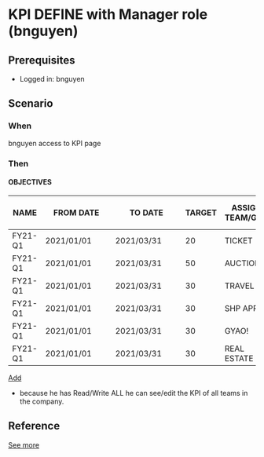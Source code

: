 # KPI DEFINE with Manager role (bnguyen)
## Prerequisites 
- Logged in: bnguyen

## Scenario 
### When
bnguyen access to KPI page &nbsp;

### Then 
#### OBJECTIVES
| NAME | FROM DATE | TO DATE | TARGET | ASSIGNED TEAM/GROUP | SELF EVALUATE POLICY  | Action |
| ----- | ----- | ----- | ----- | ----- | ----- | ----- |
| FY21-Q1 | 2021/01/01&ensp;&ensp;&ensp;&ensp;| 2021/03/31&ensp;&ensp;&ensp;&ensp;| 20 | TICKET&ensp;&ensp; | Yes  | [edit]() [remove]() |
| FY21-Q1 | 2021/01/01&ensp;&ensp;&ensp;&ensp;| 2021/03/31&ensp;&ensp;&ensp;&ensp;| 50 | AUCTION&ensp;&ensp; | Yes  | [edit]() [remove]() |
| FY21-Q1 | 2021/01/01&ensp;&ensp;&ensp;&ensp;| 2021/03/31&ensp;&ensp;&ensp;&ensp;| 30 | TRAVEL&ensp;&ensp; | Yes  | [edit]() [remove]() |
| FY21-Q1 | 2021/01/01&ensp;&ensp;&ensp;&ensp;| 2021/03/31&ensp;&ensp;&ensp;&ensp;| 30 | SHP APP&ensp;&ensp; | Yes  | [edit]() [remove]() |
| FY21-Q1 | 2021/01/01&ensp;&ensp;&ensp;&ensp;| 2021/03/31&ensp;&ensp;&ensp;&ensp;| 30 | GYAO!&ensp;&ensp; | Yes  | [edit]() [remove]() |
| FY21-Q1 | 2021/01/01&ensp;&ensp;&ensp;&ensp;| 2021/03/31&ensp;&ensp;&ensp;&ensp;| 30 | REAL ESTATE&ensp;&ensp; | Yes  | [edit]() [remove]() |
[Add]()

- because he has Read/Write ALL he can see/edit the KPI of all teams in the company.

## Reference 
[See more](bod_role_group.md)
